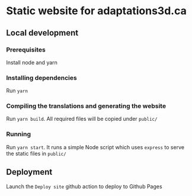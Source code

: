# Static website for adaptations3d.ca

## Local development

### Prerequisites

Install node and yarn

### Installing dependencies

Run `yarn`

### Compiling the translations and generating the website

Run `yarn build`. All required files will be copied under `public/`

### Running

Run `yarn start`. It runs a simple Node script which uses `express` to serve the static files in `public/`

## Deployment

Launch the `Deploy site` github action to deploy to Github Pages